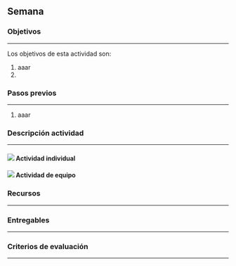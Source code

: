 ## Semana 

### Objetivos

----
Los objetivos de esta actividad son:

1. aaar
2. 
   
### Pasos previos
----

1. aaar

### Descripción actividad

----

#### ![](./../../assets/images/individuo.png) Actividad individual

#### ![](./../../assets/images/grupo.png) Actividad de equipo

### Recursos

---


### Entregables

---

### Criterios de evaluación

---
